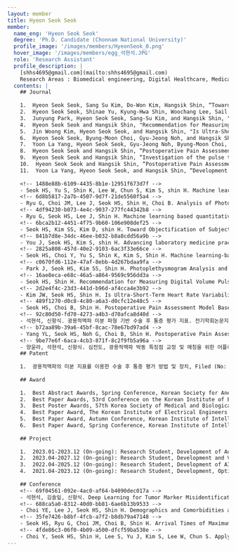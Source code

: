 ```yaml
--- 
layout: member 
title: Hyeon Seok Seok 
member:
  name_eng: 'Hyeon Seok Seok'
  degree: 'Ph.D. Candidate (Chonnam National University)'
  profile_image: '/images/members/HyeonSeok_0.png'
  hover_image: '/images/members/egg_석현석.JPG'
  role: 'Research Assistant'
  profile_description: |
    [shhs4695@gmail.com](mailto:shhs4695@gmail.com)
    Research Areas : Biomedical engineering, Digital Healthcare, Medical AI
  contents: |
    ## Journal
    
    1.  Hyeon Seok Seok, Sang Su Kim, Do-Won Kim, Hangsik Shin, “Toward Objectification of Subjective Chronic Pain based on Implicit Response in Biosignals,” IEEE Transactions on Biomedical Engineering, 2024.
    2.  Hyeon Seok Seok, Shinae Yu, Kyung-Hwa Shin, Woochang Lee, Sail Chun, Sollip Kim, Hangsik Shin, “Machine learning-based sample misidentification error detection in clinical laboratory tests: A retrospective multicenter study,” Clinical Chemistry, 70(10), 1256-1267, 2024.
    3.  Junyung Park, Hyeon Seok Seok, Sang-Su Kim, and Hangsik Shin, "Photoplethysmogram Analysis and Applications: An Integrative Review," Frontiers in Physiology, 12, pp.1-23, 2022
    4.  Hyeon Seok Seok and Hangsik Shin, "Recommendation for Measuring Digital Volume Pulse in a Mobile Application: for Healthy Normal Subject," IEEE ACCESS, 9, pp. 69335-69345, 2021
    5.  Jin Woong Kim, Hyeon Seok Seok, and Hangsik Shin, "Is Ultra-Short-Term Heart Rate Variability Valid in Non-static Conditions?," Frontiers in Physiology, 12, pp. 596060, 2021
    6.  Hyeon Seok Seok, Byung-Moon Choi, Gyu-Jeong Noh, and Hangsik Shin, “Postoperative Pain Assessment Model Based on Pulse Contour Characteristics Analysis,” IEEE Journal of Biomedical and Health Informatics, 23(6), 2317-2324, 2019
    7.  Yoon La Yang, Hyeon Seok Seok, Gyu-Jeong Noh, Byung-Moon Choi, and Hangsik Shin, “Postoperative pain assessment index based on Photoplethysmography,” Frontiers in Physiology, 9, 1199, 2018.
    8.  Hyeon Seok Seok and Hangsik Shin, “Postoperative Pain Assessment Features Based on Derivative Photoplethysmogram,” The Transaction of Korean Institute of Electrical Engineering (KIEE), 68(10), 1258-1266, 2019
    9.  Hyeon Seok Seok and Hangsik Shin, “Investigation of the pulse to pulse interval and amplitude variation of photoplethymogram as a pain assessment parameter during anesthesia,” Journal of the Korean Institute of Intelligent Systems (KIIS), 28(4), 328-334, 2018
    10.  Hyeon Seok Seok and Hangsik Shin, “Postoperative Pain Assessment based on Derivative Waveform of Photoplethysmogram,” The Transaction of Korean Institute of Electrical Engineering (KIEE), 67(7), 962-968, 2018
    11.  Yoon La Yang, Hyeon Seok Seok, and Hangsik Shin, “Development of an application for correction and arrangement of pulse features of ECG and PPG,” Journal of the Korean Institute of Intelligent Systems (KIIS), 27(6), 566-572, 2017
    
    <!-- 1488e88b-6109-4435-8b1e-12951f673d7f -->
    - Seok HS, Yu S, Shin K, Lee W, Chun S, Kim S, shin H. Machine learning-based sample misidentification error detection in clinical laboratory tests: A retrospective multicenter study. Clinical Chemistry. 2024 Aug; 70(10):1256-1267; IF:7.1@2023JIF; RA-2024-00423853, 2024IP0001.
    <!-- 6d8b5817-2a7b-4507-9d7f-21de5560f5a4 -->
    - Ryu G, Choi JM, Lee J, Seok HS, Shin H, Choi B. Analysis of Photoplethysmography-Based Surgical Pain Severity Assessment Markers. Journal of Electrical Engineering & Technology. 2024 Aug; 19(6):3665-3674; IF:1.6@2023JIF; 2021-0100, KCT0005840.
    <!-- 4df94230-b073-4e4c-9037-277fc44342b8 -->
    - Ryu G, Seok HS, Lee J, Shin H. Machine learning based quantitative pain assessment for the perioperative period. npj Digital Medicine. 2025 Jan; 8(1):53; IF:12.4@2023JIF; HR20C0026, HI22C1668, RS-2024-00335644.
    <!-- 6bca2b12-4451-4f75-9b60-106e908def25 -->
    - Seok HS, Kim SS, Kim D, shin H. Toward Objectification of Subjective Chronic Pain Based on Implicit Response in Biosignals. IEEE Transactions on Biomedical Engineering. 2025 Jan; 72(1):337-345; IF:4.4@2023JIF; HI22C1668, 2023IP0133.
    <!-- 841b7d8e-34dc-46ee-b032-b8a8cdd56a9b -->
    - You J, Seok HS, Kim S, shin H. Advancing laboratory medicine practice with machine learning: swift yet exact. Annals of Laboratory Medicine. 2024 Nov; 45(1):22-35; IF:4@2023JIF; RS-2024-00335644, 2024IP0001.
    <!-- 2825a808-457d-40e2-9103-6ac3f33e66ce -->
    - Seok HS, Choi Y, Yu S, Shin K, Kim S, Shin H. Machine learning-based delta check method for detecting misidentification errors in tumor marker tests. Clinical Chemistry and Laboratory Medicine. 2023 Dec; 62(7):1421-1432; IF:6.8@2022JIF; HR20C0026, 2023IP0003-1.
    <!-- c0670fd6-112e-47af-8ebb-4d267bdaa9fa -->
    - Park J, Seok HS, Kim SS, Shin H. Photoplethysmogram Analysis and Applications: An Integrative Review. Frontiers in Physiology. 2022 Mar; IF:4.566@2020JIF; 2018R1D1A3B07046442, HI21C0011.
    <!-- 16ae8eca-e68c-46a5-a864-9569c956dd3a -->
    - Seok HS, Shin H. Recommendation for Measuring Digital Volume Pulse in Mobile Application: For Healthy Normal Subject. IEEE Access. 2021 May; IF:3.745@2019JIF; 2016M3A9F1941328, 2018R1D1A3B07046442.
    <!-- 2d2e4f4c-23d3-441d-b96d-af4cca4e3b92 -->
    - Kim JW, Seok HS, Shin H. Is Ultra-Short-Term Heart Rate Variability Valid in Non-static Conditions?. Frontiers in Physiology. 2021 Mar; 12(596060):; IF:3.367@2019JIF; 2018R1A4A1025704, 2018R1D1A3B07046442.
    <!-- 489f1270-d0c8-4c80-a6a3-d0cfc12e48c5 -->
    - Seok HS, Choi B, Shin H. Postoperative Pain Assessment Model Based on Pulse Contour Characteristics Analysis. IEEE Journal of Biomedical and Health Informatics. 2019 Nov; 23(6):2317-2324; IF:4.217@2018JIF; 2018R1A4A1025704, 2016M3A9F1941328.
    <!-- 92c80d50-fd70-4273-a4b3-d70afca8d40d -->
    - 석현석, 신항식. 광용적맥파 미분 파형 기반 수술 후 통증 평가 지표. 전기학회논문지. 2019 10; 68(10):1258-1266; NRF-2018R1A4A1025704, NRF-2018R1D1A3B07046442.
    <!-- b72aa89b-39a6-45bf-8cac-78e67bd97ad4 -->
    - Yang YL, Seok HS, Noh G, Choi B, Shin H. Postoperative Pain Assessment Indices Based on Photoplethysmography Waveform Analysis. Frontiers in Physiology. 2018 Aug; IF:3.394@2017JIF; 2015R1C1A1A02036535, 2016M3A9F1941328.
    <!-- 9be77e6f-6aca-4cb3-871f-8c2f9fb5a96a -->
    - 양윤라, 석현석, 신항식. 심전도, 광용적맥파 박동 특징점 교정 및 매칭을 위한 어플리케이션 개발. 한국지능시스템학회 논문지. 2017 12; 27(6):556-572; 2015R1C1A1A02036535.
    ## Patent
    
    1.  광용적맥파의 미분 지표를 이용한 수술 후 통증 평가 방법 및 장치, Filed (No: KR1020200066975, Date: 2020/06/03), Published (No: KR1020210150063, Date: 2021/12/10), Granted (No: KR102361725, Date: 2022/02/07)
    
    ## Award
    
    1.  Best Abstract Awards, Spring Conference, Korean Society for Anesthetic Pharmacology, 2023
    2.  Best Paper Awards, 53rd Conference on the Korean Institute of Electrical Engineering (KIEE), 2022
    3.  Best Poster Awards, 57th Korea Society of Medical and Biological Engineering Spring Conference 2021 (KOSOMBE), 2021
    4.  Best Paper Award, The Korean Institute of Electrical Engineers (KIEE), 2020
    5.  Best Paper Award, Autumn Conference, Korean Institute of Intelligent Systems (KIIS), 2017
    6.  Best Paper Award, Spring Conference, Korean Institute of Intelligent Systems (KIIS), 2017
    
    ## Project
    
    1.  2023.01-2023.12 (On-going): Research Student, Development of Autoverification Algorithm for Laboratory Results Using Artificial Intelligence, Asan Medical Center, South Korea
    2.  2023.04-2027.12 (On-going): Research Student, Development and Validation of M3DT for Electroceuticals and Wearable Bio-Signal Medical Device, Ministry of Food and Drug Safety, South Korea
    3.  2022.04-2025.12 (On-going): Research Student, Development of AI Software as a Medical Device for Management of Full-Cycle of Atrial Fibrillation Based on Cardiac Digital Twin, Korea Government Skills and Techniques (the Ministry of Science and ICT, the Ministry of Trade, the Ministry of Health & Welfare, the Ministry of Food and Drug Safety), South Korea
    4.  2021.04-2023.12 (On-going): Research Student, Development, Optimization, and Clinical Verification of Software for Early Diagnosis and Prognosis of Atrial Fibrillation Integrating Gene, Electrocardiogram, and Clinical Information Based on Artificial Intelligence, Ministry of Health and Welfare (MOHW), South Korea
    
    ## Conference
    <!-- 69f04561-092e-4ac0-af64-b4090dec017a -->
    - 석현석, 김솔잎, 신항식. Deep Learning for Tumor Marker Misidentification Error Detection: inter-center model performance comparison. 대한의용생체공학회 2023년도 제62회 추계학술대회 및 IBEC 2023. 2023. 11. 9-11; 고려대학교 하나스퀘어; 2023..
    <!-- 688ca5a0-8312-40d0-bb81-6ae6b13b9533 -->
    - Choi YE, Lee J, Seok HS, Shin H. Demographics and Comorbidities as an Atrial Fibrillation Risk Factor: a Retrospective Study in Koreans. EMBC 2024. 2024 Jul 15-19; Orlando, USA; 2024.
    <!-- 35fe7426-b8bf-4fcb-a7f2-b8db79a47148 -->
    - Seok HS, Ryu G, Choi JM, Choi B, Shin H. Arrival Times of Maximum Pain and Pain Suppression After Acute Pain Stimulation in Surgical Procedure. 45th Annual International Conference of the IEEE Engineering in Medicine and Biology Society. 2023 Jul 24-27; Sydney International Convention Centre (ICC); 2023.
    <!-- 4fde86c3-06f0-4b09-a500-dfcf59ba538e -->
    - Choi Y, Seok HS, Shin H, Lee S, Yu J, Kim S, Lee W, Chun S. Applying Machine Learning for Result Verification: Analysis of Five Tumor Markers. Cherry Blossom Symposium 2024 (CBS 2024) The 13th International Conference of Clinical Laboratory Automation. 2024 Mar 20-22; The-K Hotel, Seoul, Korea; 2024.
--- 
```

